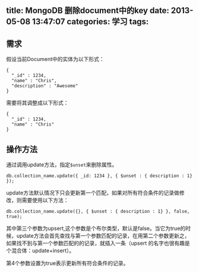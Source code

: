 title: MongoDB 删除document中的key
date: 2013-05-08 13:47:07
categories: 学习
tags:
---

## 需求

假设当前Document中的实体为以下形式：

```
{
  "_id" : 1234,
  "name" : "Chris",
  "description" : "Awesome"
}
```

<!--more-->

需要将其调整成以下形式：

```
{
  "_id" : 1234,
  "name" : "Chris"
}
```

## 操作方法

通过调用update方法，指定`$unset`来删除属性。

```
db.collection_name.update({ _id: 1234 }, { $unset : { description : 1} });
```
update方法默认情况下只会更新第一个匹配，如果对所有符合条件的记录做修改，则需要使用以下方法：

```
db.collection_name.update({}, { $unset : { description : 1} }, false, true);
```

其中第三个参数为upsert,这个参数是个布尔类型，默认是false。当它为true的时候，update方法会首先查找与第一个参数匹配的记录，在用第二个参数更新之，如果找不到与第一个参数匹配的的记录，就插入一条（upsert 的名字也很有趣是个混合体：update+insert）。

第4个参数设置为true表示更新所有符合条件的记录。
